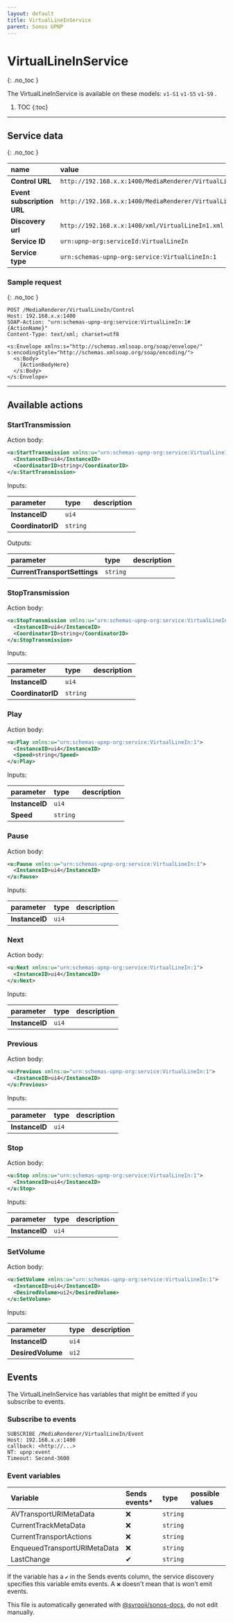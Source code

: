 ```yaml
---
layout: default
title: VirtualLineInService
parent: Sonos UPNP
---
```

# VirtualLineInService
{: .no_toc }

The VirtualLineInService is available on these models: `v1-S1` `v1-S5` `v1-S9` .

1. TOC
{:toc}

---


## Service data
{: .no_toc }

| name | value |
|:-----|:------|
| **Control URL** | `http://192.168.x.x:1400/MediaRenderer/VirtualLineIn/Control` |
| **Event subscription URL** | `http://192.168.x.x:1400/MediaRenderer/VirtualLineIn/Event` |
| **Discovery url** | `http://192.168.x.x:1400/xml/VirtualLineIn1.xml` |
| **Service ID** | `urn:upnp-org:serviceId:VirtualLineIn` |
| **Service type** | `urn:schemas-upnp-org:service:VirtualLineIn:1` |

### Sample request
{: .no_toc }

```http
POST /MediaRenderer/VirtualLineIn/Control
Host: 192.168.x.x:1400
SOAP-Action: "urn:schemas-upnp-org:service:VirtualLineIn:1#{ActionName}"
Content-Type: text/xml; charset=utf8

<s:Envelope xmlns:s="http://schemas.xmlsoap.org/soap/envelope/" s:encodingStyle="http://schemas.xmlsoap.org/soap/encoding/">
  <s:Body>
    {ActionBodyHere}
  </s:Body>
</s:Envelope>
```

---

## Available actions

### StartTransmission

Action body:

```xml
<u:StartTransmission xmlns:u="urn:schemas-upnp-org:service:VirtualLineIn:1">
  <InstanceID>ui4</InstanceID>
  <CoordinatorID>string</CoordinatorID>
</u:StartTransmission>
```


Inputs:

| parameter | type | description |
|:----------|:-----|:------------|
| **InstanceID** | `ui4` |  |
| **CoordinatorID** | `string` |  |

Outputs:

| parameter | type | description |
|:----------|:-----|:------------|
| **CurrentTransportSettings** | `string` |  |

### StopTransmission

Action body:

```xml
<u:StopTransmission xmlns:u="urn:schemas-upnp-org:service:VirtualLineIn:1">
  <InstanceID>ui4</InstanceID>
  <CoordinatorID>string</CoordinatorID>
</u:StopTransmission>
```


Inputs:

| parameter | type | description |
|:----------|:-----|:------------|
| **InstanceID** | `ui4` |  |
| **CoordinatorID** | `string` |  |

### Play

Action body:

```xml
<u:Play xmlns:u="urn:schemas-upnp-org:service:VirtualLineIn:1">
  <InstanceID>ui4</InstanceID>
  <Speed>string</Speed>
</u:Play>
```


Inputs:

| parameter | type | description |
|:----------|:-----|:------------|
| **InstanceID** | `ui4` |  |
| **Speed** | `string` |  |

### Pause

Action body:

```xml
<u:Pause xmlns:u="urn:schemas-upnp-org:service:VirtualLineIn:1">
  <InstanceID>ui4</InstanceID>
</u:Pause>
```


Inputs:

| parameter | type | description |
|:----------|:-----|:------------|
| **InstanceID** | `ui4` |  |

### Next

Action body:

```xml
<u:Next xmlns:u="urn:schemas-upnp-org:service:VirtualLineIn:1">
  <InstanceID>ui4</InstanceID>
</u:Next>
```


Inputs:

| parameter | type | description |
|:----------|:-----|:------------|
| **InstanceID** | `ui4` |  |

### Previous

Action body:

```xml
<u:Previous xmlns:u="urn:schemas-upnp-org:service:VirtualLineIn:1">
  <InstanceID>ui4</InstanceID>
</u:Previous>
```


Inputs:

| parameter | type | description |
|:----------|:-----|:------------|
| **InstanceID** | `ui4` |  |

### Stop

Action body:

```xml
<u:Stop xmlns:u="urn:schemas-upnp-org:service:VirtualLineIn:1">
  <InstanceID>ui4</InstanceID>
</u:Stop>
```


Inputs:

| parameter | type | description |
|:----------|:-----|:------------|
| **InstanceID** | `ui4` |  |

### SetVolume

Action body:

```xml
<u:SetVolume xmlns:u="urn:schemas-upnp-org:service:VirtualLineIn:1">
  <InstanceID>ui4</InstanceID>
  <DesiredVolume>ui2</DesiredVolume>
</u:SetVolume>
```


Inputs:

| parameter | type | description |
|:----------|:-----|:------------|
| **InstanceID** | `ui4` |  |
| **DesiredVolume** | `ui2` |  |

## Events

The VirtualLineInService has variables that might be emitted if you subscribe to events.

### Subscribe to events

```http
SUBSCRIBE /MediaRenderer/VirtualLineIn/Event
Host: 192.168.x.x:1400
callback: <http://...>
NT: upnp:event
Timeout: Second-3600
```

### Event variables

| Variable | Sends events* | type | possible values |
|:---------|:-------------|:-----|:----------------|
| AVTransportURIMetaData | ❌ | `string` |  | 
| CurrentTrackMetaData | ❌ | `string` |  | 
| CurrentTransportActions | ❌ | `string` |  | 
| EnqueuedTransportURIMetaData | ❌ | `string` |  | 
| LastChange | ✔ | `string` |  | 

If the variable has a `✔` in the Sends events column, the service discovery specifies this variable emits events. A `❌` doesn't mean that is won't emit events.

This file is automatically generated with [@svrooij/sonos-docs](https://github.com/svrooij/sonos-api-docs/tree/main/generator/sonos-docs), do not edit manually.
